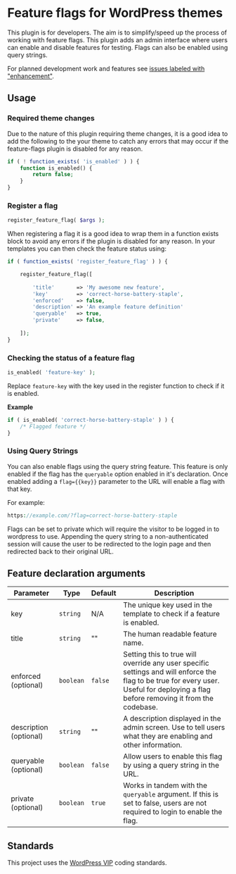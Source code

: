 # Feature flags for WordPress themes

This plugin is for developers. The aim is to simplify/speed up the process of working with feature flags. 
This plugin adds an admin interface where users can enable and disable features for testing. Flags can also be enabled 
using query strings.

For planned development work and features see [issues labeled with "enhancement"](https://github.com/jamesrwilliams/feature-flags/issues?q=is%3Aopen+is%3Aissue+label%3Aenhancement).

## Usage

### Required theme changes

Due to the nature of this plugin requiring theme changes, it is a good idea to add the following to the your theme to catch any errors that may occur if the feature-flags plugin is disabled for any reason.

```php
if ( ! function_exists( 'is_enabled' ) ) {
	function is_enabled() {
		return false;
	}
}
```

### Register a flag

```php
register_feature_flag( $args );
```
When registering a flag it is a good idea to wrap them in a function exists block to avoid any errors if the plugin is disabled for any reason. In your templates you can then check the feature status using:

```php
if ( function_exists( 'register_feature_flag' ) ) {

    register_feature_flag([
        
        'title'       => 'My awesome new feature',
        'key'         => 'correct-horse-battery-staple',
        'enforced'    => false,
        'description' => 'An example feature definition'
        'queryable'   => true,
        'private'     => false,
    
    ]);
}
```

### Checking the status of a feature flag

```php
is_enabled( 'feature-key' );
```
Replace `feature-key` with the key used in the register function to check if it is enabled.

**Example**

```php
if ( is_enabled( 'correct-horse-battery-staple' ) ) {
    /* Flagged feature */
}
```

### Using Query Strings

You can also enable flags using the query string feature. 
This feature is only enabled if the flag has the `queryable` option enabled in it's declaration.
Once enabled adding a `flag={{key}}` parameter to the URL will enable a flag with that key.

For example:

```php
https://example.com/?flag=correct-horse-battery-staple
```

Flags can be set to private which will require the visitor to be logged in to wordpress to use. Appending the query string to a non-authenticated session will cause the user to be redirected to the login page and then redirected back to their original URL.

## Feature declaration arguments

| Parameter              | Type      | Default | Description |
|------------------------|-----------|---------|---|
| key                    | `string`  | N/A     |  The unique key used in the template to check if a feature is enabled. |
| title                  | `string`  | ""      | The human readable feature name. |
| enforced (optional)    | `boolean` | `false` | Setting this to true will override any user specific settings and will enforce the flag to be true for every user. Useful for deploying a flag before removing it from the codebase. |
| description (optional) | `string`  | ""      | A description displayed in the admin screen. Use to tell users what they are enabling and other information. |
| queryable (optional)   | `boolean` | `false` | Allow users to enable this flag by using a query string in the URL. |
| private (optional)     | `boolean` | `true`  | Works in tandem with the `queryable` argument. If this is set to false, users are not required to login to enable the flag. |

## Standards

This project uses the [WordPress VIP](https://github.com/Automattic/VIP-Coding-Standards) coding standards.
